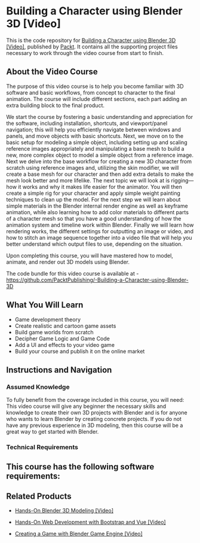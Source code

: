 # Building a Character using Blender 3D [Video]
This is the code repository for [Building a Character using Blender 3D [Video]](https://www.packtpub.com/web-development/building-character-using-blender-3d-video?utm_source=github&utm_medium=repository&utm_campaign=9781788292764), published by [Packt](https://www.packtpub.com/?utm_source=github). It contains all the supporting project files necessary to work through the video course from start to finish.
## About the Video Course
The purpose of this video course is to help you become familiar with 3D software and basic workflows, from concept to character to the final animation. The course will include different sections, each part adding an extra building block to the final product.

We start the course by fostering a basic understanding and appreciation for the software, including installation, shortcuts, and viewport/panel navigation; this will help you efficiently navigate between windows and panels, and move objects with basic shortcuts. Next, we move on to the basic setup for modeling a simple object, including setting up and scaling reference images appropriately and manipulating a base mesh to build a new, more complex object to model a simple object from a reference image. Next we delve into the base workflow for creating a new 3D character from scratch using reference images and, utilizing the skin modifier, we will create a base mesh for our character and then add extra details to make the mesh look better and more lifelike. The next topic we will look at is rigging—how it works and why it makes life easier for the animator. You will then create a simple rig for your character and apply simple weight painting techniques to clean up the model. For the next step we will learn about simple materials in the Blender internal render engine as well as keyframe animation, while also learning how to add color materials to different parts of a character mesh so that you have a good understanding of how the animation system and timeline work within Blender. Finally we will learn how rendering works, the different settings for outputting an image or video, and how to stitch an image sequence together into a video file that will help you better understand which output files to use, depending on the situation.

Upon completing this course, you will have mastered how to model, animate, and render out 3D models using Blender. 

The code bundle for this video course is available at - https://github.com/PacktPublishing/-Building-a-Character-using-Blender-3D

<H2>What You Will Learn</H2>
<DIV class=book-info-will-learn-text>
<UL>
<LI>Game development theory 
<LI>Create realistic and cartoon game assets 
<LI>Build game worlds from scratch 
<LI>Decipher Game Logic and Game Code 
<LI>Add a UI and effects to your video game 
<LI>Build your course and publish it on the online market </LI></UL></DIV>

## Instructions and Navigation
### Assumed Knowledge
To fully benefit from the coverage included in this course, you will need:<br/>
This video course will give any beginner the necessary skills and knowledge to create their own 3D projects with Blender and is for anyone who wants to learn Blender by creating concrete projects. If you do not have any previous experience in 3D modeling, then this course will be a great way to get started with Blender.
### Technical Requirements
This course has the following software requirements:<br/>
-

## Related Products
* [Hands-On Blender 3D Modeling [Video]](https://www.packtpub.com/game-development/hands-blender-3d-modeling-video?utm_source=github&utm_medium=repository&utm_campaign=9781789953213)

* [Hands-On Web Development with Bootstrap and Vue [Video]](https://www.packtpub.com/web-development/hands-web-development-bootstrap-and-vue-video?utm_source=github&utm_medium=repository&utm_campaign=9781789950779)

* [Creating a Game with Blender Game Engine [Video]](https://www.packtpub.com/web-development/creating-game-blender-game-engine-video?utm_source=github&utm_medium=repository&utm_campaign=9781788399746)

